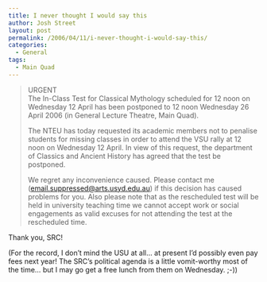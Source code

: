 ```yaml
---
title: I never thought I would say this
author: Josh Street
layout: post
permalink: /2006/04/11/i-never-thought-i-would-say-this/
categories:
  - General
tags:
  - Main Quad
---
```

> URGENT  
> The In-Class Test for Classical Mythology scheduled for 12 noon on Wednesday 12 April has been postponed to 12 noon Wednesday 26 April 2006 (in General Lecture Theatre, Main Quad).
> 
> The NTEU has today requested its academic members not to penalise students for missing classes in order to attend the VSU rally at 12 noon on Wednesday 12 April. In view of this request, the department of Classics and Ancient History has agreed that the test be postponed.
> 
> We regret any inconvenience caused. Please contact me (email.suppressed@arts.usyd.edu.au) if this decision has caused problems for you. Also please note that as the rescheduled test will be held in university teaching time we cannot accept work or social engagements as valid excuses for not attending the test at the rescheduled time.

Thank you, SRC!

(For the record, I don&#8217;t mind the USU at all&#8230; at present I&#8217;d possibly even pay fees next year! The SRC&#8217;s political agenda is a little vomit-worthy most of the time&#8230; but I may go get a free lunch from them on Wednesday. ;-))